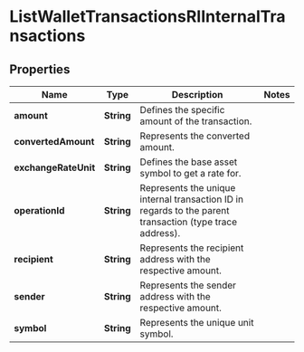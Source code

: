

# ListWalletTransactionsRIInternalTransactions


## Properties

Name | Type | Description | Notes
------------ | ------------- | ------------- | -------------
**amount** | **String** | Defines the specific amount of the transaction. | 
**convertedAmount** | **String** | Represents the converted amount. | 
**exchangeRateUnit** | **String** | Defines the base asset symbol to get a rate for. | 
**operationId** | **String** | Represents the unique internal transaction ID in regards to the parent transaction (type trace address). | 
**recipient** | **String** | Represents the recipient address with the respective amount. | 
**sender** | **String** | Represents the sender address with the respective amount. | 
**symbol** | **String** | Represents the unique unit symbol. | 



